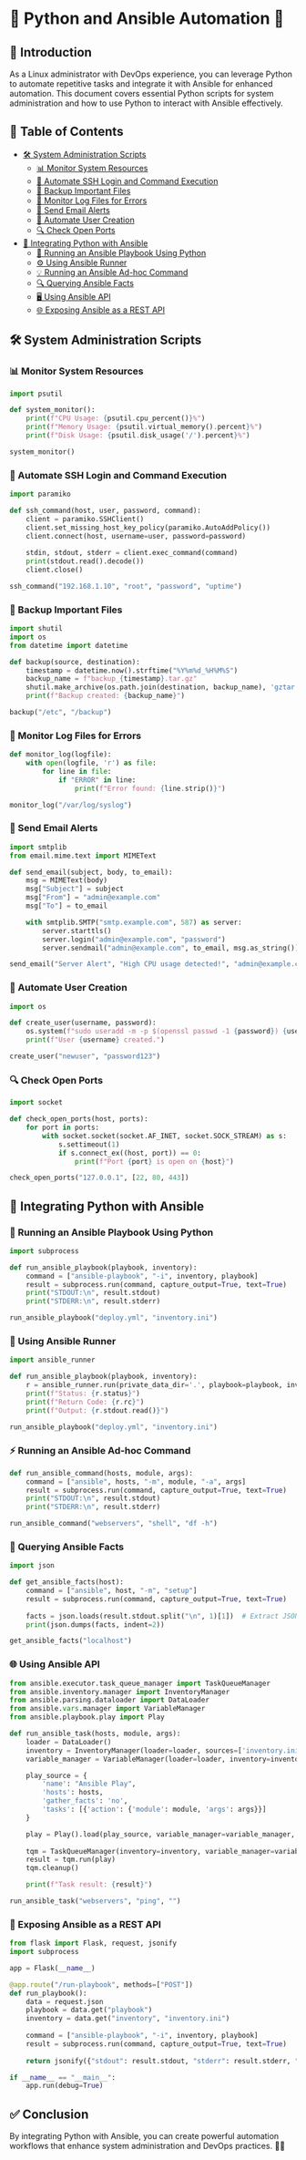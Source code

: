 # 🚀 Python and Ansible Automation 🤖

## 📌 Introduction
As a Linux administrator with DevOps experience, you can leverage Python to automate repetitive tasks and integrate it with Ansible for enhanced automation. This document covers essential Python scripts for system administration and how to use Python to interact with Ansible effectively.

## 📜 Table of Contents
- [🛠️ System Administration Scripts](#system-administration-scripts)
  - [📊 Monitor System Resources](#monitor-system-resources)
  - [🔑 Automate SSH Login and Command Execution](#automate-ssh-login-and-command-execution)
  - [💾 Backup Important Files](#backup-important-files)
  - [📜 Monitor Log Files for Errors](#monitor-log-files-for-errors)
  - [📧 Send Email Alerts](#send-email-alerts)
  - [👤 Automate User Creation](#automate-user-creation)
  - [🔍 Check Open Ports](#check-open-ports)
- [🤝 Integrating Python with Ansible](#integrating-python-with-ansible)
  - [📜 Running an Ansible Playbook Using Python](#running-an-ansible-playbook-using-python)
  - [⚙️ Using Ansible Runner](#using-ansible-runner)
  - [💡 Running an Ansible Ad-hoc Command](#running-an-ansible-ad-hoc-command)
  - [🔍 Querying Ansible Facts](#querying-ansible-facts)
  - [🖥️ Using Ansible API](#using-ansible-api)
  - [🌐 Exposing Ansible as a REST API](#exposing-ansible-as-a-rest-api)

## 🛠️ System Administration Scripts

### 📊 Monitor System Resources
```python
import psutil

def system_monitor():
    print(f"CPU Usage: {psutil.cpu_percent()}%")
    print(f"Memory Usage: {psutil.virtual_memory().percent}%")
    print(f"Disk Usage: {psutil.disk_usage('/').percent}%")

system_monitor()
```

### 🔑 Automate SSH Login and Command Execution
```python
import paramiko

def ssh_command(host, user, password, command):
    client = paramiko.SSHClient()
    client.set_missing_host_key_policy(paramiko.AutoAddPolicy())
    client.connect(host, username=user, password=password)
    
    stdin, stdout, stderr = client.exec_command(command)
    print(stdout.read().decode())
    client.close()

ssh_command("192.168.1.10", "root", "password", "uptime")
```

### 💾 Backup Important Files
```python
import shutil
import os
from datetime import datetime

def backup(source, destination):
    timestamp = datetime.now().strftime("%Y%m%d_%H%M%S")
    backup_name = f"backup_{timestamp}.tar.gz"
    shutil.make_archive(os.path.join(destination, backup_name), 'gztar', source)
    print(f"Backup created: {backup_name}")

backup("/etc", "/backup")
```

### 📜 Monitor Log Files for Errors
```python
def monitor_log(logfile):
    with open(logfile, 'r') as file:
        for line in file:
            if "ERROR" in line:
                print(f"Error found: {line.strip()}")

monitor_log("/var/log/syslog")
```

### 📧 Send Email Alerts
```python
import smtplib
from email.mime.text import MIMEText

def send_email(subject, body, to_email):
    msg = MIMEText(body)
    msg["Subject"] = subject
    msg["From"] = "admin@example.com"
    msg["To"] = to_email

    with smtplib.SMTP("smtp.example.com", 587) as server:
        server.starttls()
        server.login("admin@example.com", "password")
        server.sendmail("admin@example.com", to_email, msg.as_string())

send_email("Server Alert", "High CPU usage detected!", "admin@example.com")
```

### 👤 Automate User Creation
```python
import os

def create_user(username, password):
    os.system(f"sudo useradd -m -p $(openssl passwd -1 {password}) {username}")
    print(f"User {username} created.")

create_user("newuser", "password123")
```

### 🔍 Check Open Ports
```python
import socket

def check_open_ports(host, ports):
    for port in ports:
        with socket.socket(socket.AF_INET, socket.SOCK_STREAM) as s:
            s.settimeout(1)
            if s.connect_ex((host, port)) == 0:
                print(f"Port {port} is open on {host}")

check_open_ports("127.0.0.1", [22, 80, 443])
```

## 🤝 Integrating Python with Ansible

### 📜 Running an Ansible Playbook Using Python
```python
import subprocess

def run_ansible_playbook(playbook, inventory):
    command = ["ansible-playbook", "-i", inventory, playbook]
    result = subprocess.run(command, capture_output=True, text=True)
    print("STDOUT:\n", result.stdout)
    print("STDERR:\n", result.stderr)

run_ansible_playbook("deploy.yml", "inventory.ini")
```

### 🚀 Using Ansible Runner
```python
import ansible_runner

def run_ansible_playbook(playbook, inventory):
    r = ansible_runner.run(private_data_dir='.', playbook=playbook, inventory=inventory)
    print(f"Status: {r.status}")
    print(f"Return Code: {r.rc}")
    print(f"Output: {r.stdout.read()}")

run_ansible_playbook("deploy.yml", "inventory.ini")
```

### ⚡ Running an Ansible Ad-hoc Command
```python
def run_ansible_command(hosts, module, args):
    command = ["ansible", hosts, "-m", module, "-a", args]
    result = subprocess.run(command, capture_output=True, text=True)
    print("STDOUT:\n", result.stdout)
    print("STDERR:\n", result.stderr)

run_ansible_command("webservers", "shell", "df -h")
```

### 📡 Querying Ansible Facts
```python
import json

def get_ansible_facts(host):
    command = ["ansible", host, "-m", "setup"]
    result = subprocess.run(command, capture_output=True, text=True)
    
    facts = json.loads(result.stdout.split("\n", 1)[1])  # Extract JSON part
    print(json.dumps(facts, indent=2))

get_ansible_facts("localhost")
```

### 🌐 Using Ansible API
```python
from ansible.executor.task_queue_manager import TaskQueueManager
from ansible.inventory.manager import InventoryManager
from ansible.parsing.dataloader import DataLoader
from ansible.vars.manager import VariableManager
from ansible.playbook.play import Play

def run_ansible_task(hosts, module, args):
    loader = DataLoader()
    inventory = InventoryManager(loader=loader, sources=['inventory.ini'])
    variable_manager = VariableManager(loader=loader, inventory=inventory)

    play_source = {
        'name': "Ansible Play",
        'hosts': hosts,
        'gather_facts': 'no',
        'tasks': [{'action': {'module': module, 'args': args}}]
    }

    play = Play().load(play_source, variable_manager=variable_manager, loader=loader)
    
    tqm = TaskQueueManager(inventory=inventory, variable_manager=variable_manager, loader=loader)
    result = tqm.run(play)
    tqm.cleanup()

    print(f"Task result: {result}")

run_ansible_task("webservers", "ping", "")
```            

### 🔌 Exposing Ansible as a REST API
```python
from flask import Flask, request, jsonify
import subprocess

app = Flask(__name__)

@app.route("/run-playbook", methods=["POST"])
def run_playbook():
    data = request.json
    playbook = data.get("playbook")
    inventory = data.get("inventory", "inventory.ini")
    
    command = ["ansible-playbook", "-i", inventory, playbook]
    result = subprocess.run(command, capture_output=True, text=True)
    
    return jsonify({"stdout": result.stdout, "stderr": result.stderr, "returncode": result.returncode})

if __name__ == "__main__":
    app.run(debug=True)
```

## ✅ Conclusion
By integrating Python with Ansible, you can create powerful automation workflows that enhance system administration and DevOps practices. 🚀💡
